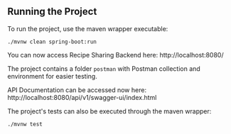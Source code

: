 ## Running the Project

To run the project, use the maven wrapper executable:

```
./mvnw clean spring-boot:run
```
You can now access Recipe Sharing Backend here: http://localhost:8080/

The project contains a folder `postman` with Postman collection and environment for easier testing.

API Documentation can be accessed now here: http://localhost:8080/api/v1/swagger-ui/index.html

The project's tests can also be executed through the maven wrapper:

```
./mvnw test
```